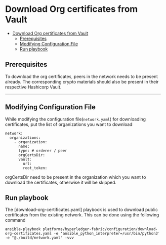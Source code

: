 <a name = "download-org-certificates-from-vault"></a>
# Download Org certificates from Vault

- [Download Org certificates from Vault]("download-org-certificates-from-vault")
  - [Prerequisites](#prerequisites)
  - [Modifying Configuration File](#modifying-configuration-file)
  - [Run playbook](#run-playbook)

<a name = "prerequisites"></a>
## Prerequisites
To download the org certificates, peers in the network needs to be present already. The corresponding crypto materials should also be present in their respective Hashicorp Vault. 

---

<a name = "modifying-configuration-file"></a>
## Modifying Configuration File

While modifying the configuration file(`network.yaml`) for downloading certificates, put the list of organizations you want to download

    network:
      organizations:
        - organization:
          name: 
          type: # orderer / peer
          orgCertsDir:
          vault:
            url: 
            root_token: 

orgCertsDir need to be present in the organization which you want to download the certificates, otherwise it will be skipped.

<a name = "run-playbook"></a>
## Run playbook

The [download-org-certificates.yaml] playbook is used to download public certificates from the existing network. This can be done using the following command

```
ansible-playbook platforms/hyperledger-fabric/configuration/download-org-certificates.yaml -e 'ansible_python_interpreter=/usr/bin/python3' -e "@./build/network.yaml" -vvv
```
